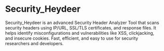 # Security_Heydeer
Security_Heydeer is an advanced Security Header Analyzer Tool that scans security headers using IP/URL, SSL/TLS certificates, and response files. It helps identify misconfigurations and vulnerabilities like XSS, clickjacking, and insecure cookies. Fast, efficient, and easy to use for security researchers and developers.

